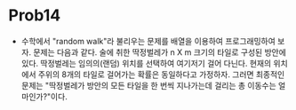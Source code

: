 # Prob14
- 수학에서 "random walk"라 불리우는 문제를 배열을 이용하여 프로그래밍하여 보자. 문제는 다음과 같다. 술에 취한 딱정벌레가 n X m 크기의 타일로 구성된 방안에 있다. 딱정벌레는 임의의(랜덤) 위치를 선택하여 여기저기 걸어 다닌다. 현재의 위치에서 주위의 8개의 타일로 걸어가는 확률은 동일하다고 가정하자. 그러면 최종적인 문제는 "딱정벌레가 방안의 모든 타일을 한 번씩 지나가는데 걸리는 총 이동수는 얼마인가?"이다.
